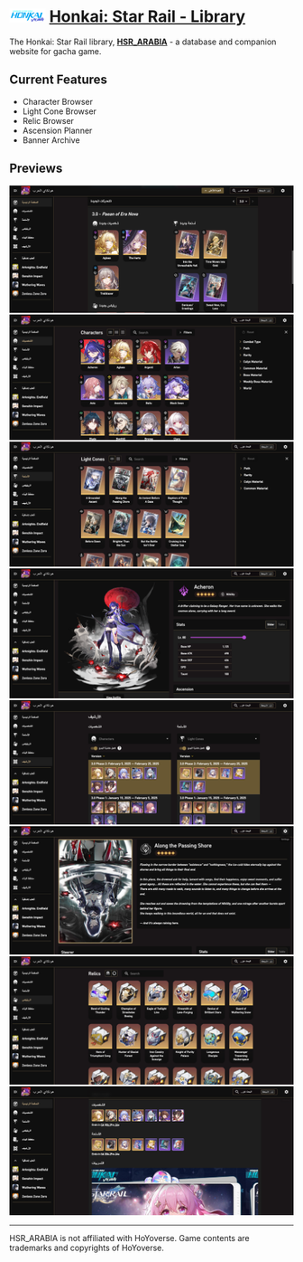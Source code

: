 # <img src="https://github.com/Oso00Luffy/HSR_Arabia/blob/main/public/logo.png?raw=true" alt="Honkai Arabia" width="64" /> **[Honkai: Star Rail - Library](https://hsr-arabic.vercel.app/)**

The Honkai: Star Rail library, **[HSR_ARABIA](https://hsr-arabic.vercel.app)** - a database and companion website for gacha game.

## **Current Features**

- Character Browser
- Light Cone Browser
- Relic Browser
- Ascension Planner
- Banner Archive

## **Previews**

![preview](https://github.com/Oso00Luffy/HSR_Arabia/blob/main/preview_pics/1.png?raw=true)
![preview1](https://github.com/Oso00Luffy/HSR_Arabia/blob/main/preview_pics/2.png?raw=true)
![preview2](https://github.com/Oso00Luffy/HSR_Arabia/blob/main/preview_pics/3.png?raw=true)
![preview3](https://github.com/Oso00Luffy/HSR_Arabia/blob/main/preview_pics/4.png?raw=true)
![preview4](https://github.com/Oso00Luffy/HSR_Arabia/blob/main/preview_pics/5.png?raw=true)
![preview5](https://github.com/Oso00Luffy/HSR_Arabia/blob/main/preview_pics/6.png?raw=true)
![preview6](https://github.com/Oso00Luffy/HSR_Arabia/blob/main/preview_pics/7.png?raw=true)
![preview7](https://github.com/Oso00Luffy/HSR_Arabia/blob/main/preview_pics/8.png?raw=true)

---

HSR_ARABIA is not affiliated with HoYoverse.
Game contents are trademarks and copyrights of HoYoverse.
